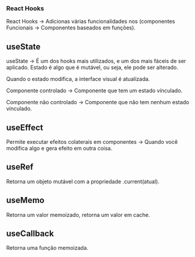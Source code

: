 ### React Hooks
React Hooks -> Adicionas várias funcionalidades nos (componentes Funcionais -> Componentes baseados em funções).


## useState
useState -> É um dos hooks mais utilizados, e um dos mais fáceis de ser aplicado. Estado é algo que é mutável, ou seja, ele pode ser alterado.

Quando o estado modifica, a interface visual é atualizada.

Componente controlado -> Componente que tem um estado vínculado.

Componente não controlado -> Componente que não tem nenhum estado vínculado.

## useEffect
Permite executar efeitos colaterais em componentes -> Quando você modifica algo e gera efeito em outra coisa.

## useRef
Retorna um objeto mutável com a propriedade .current(atual).

## useMemo
Retorna um valor memoizado, retorna um valor em cache.

## useCallback
Retorna uma função memoizada.